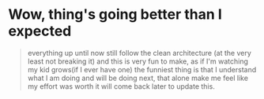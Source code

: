 # Wow, thing's going better than I expected
>everything up until now still follow the clean architecture (at the very least not breaking it)
and this is very fun to make, as if I'm watching my kid grows(if I ever have one)
>the funniest thing is that I understand what I am doing and will be doing next, that alone make me feel like my effort was worth it
> will come back later to update this.